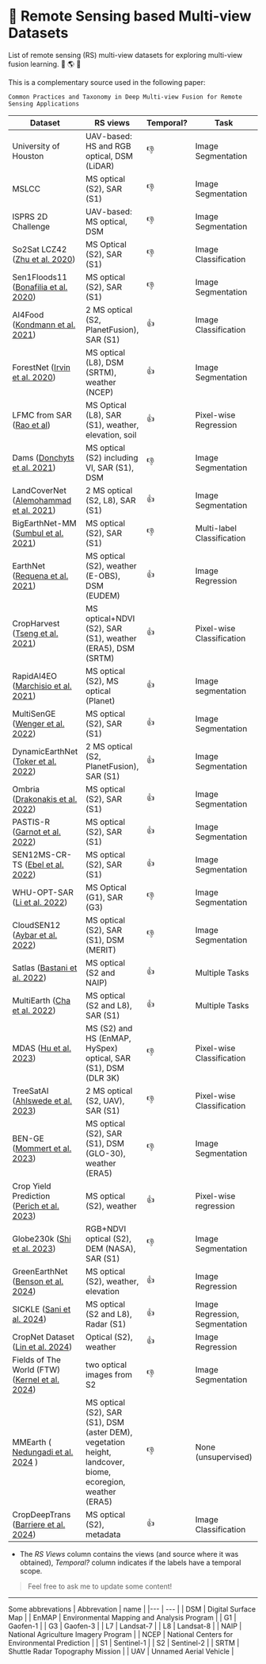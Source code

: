 # :satellite: Remote Sensing based Multi-view Datasets
List of remote sensing (RS) multi-view datasets for exploring multi-view fusion learning. :satellite: :earth_americas: :satellite:

This is a complementary source used in the following paper:  
```
Common Practices and Taxonomy in Deep Multi-view Fusion for Remote Sensing Applications
```

| Dataset | RS views | Temporal? | Task | Region | URL | Additional URL|
|---------|----------|-----------|------|--------|-----|---------------|
University of Houston | UAV-based: HS and RGB optical, DSM (LiDAR) | :-1: | Image Segmentation | USA | https://hyperspectral.ee.uh.edu/?page_id=1075 | .. |
MSLCC | MS optical (S2), SAR (S1) | :-1: | Image Segmentation | Germany | https://www.dlr.de/eoc/en/desktopdefault.aspx/tabid-12760/22294_read-51180 | ..|
ISPRS 2D Challenge  | UAV-based: MS optical, DSM |  :-1: | Image Segmentation | Germany | https://www.isprs.org/education/benchmarks/UrbanSemLab | .. |
So2Sat LCZ42 ([Zhu et al. 2020](https://doi.org/10.1109/MGRS.2020.2964708)) | MS Optical (S2), SAR (S1) | :-1: | Image Classification | Global | https://mediatum.ub.tum.de/1483140 | https://doi.org/10.14459/2018mp1483140 |
Sen1Floods11 ([Bonafilia et al. 2020](https://doi.org/10.1109/CVPRW50498.2020.00113)) | MS optical (S2), SAR (S1) | :-1: | Image Segmentation | Global | https://github.com/cloudtostreet/Sen1Floods11 | .. |
AI4Food ([Kondmann et al. 2021](https://openreview.net/forum?id=uUa4jNMLjrL)) | 2 MS optical (S2, PlanetFusion), SAR (S1) | :+1: | Image Classification | Germany | https://doi.org/10.34911/rdnt.z9y7vu | .. |
ForestNet ([Irvin et al. 2020](https://arxiv.org/abs/2011.05479)) | MS optical (L8), DSM (SRTM), weather (NCEP) | :+1: | Image Segmentation | Indonesia | https://stanfordmlgroup.github.io/projects/forestnet/ |.. |
LFMC from SAR ([Rao et al](https://doi.org/10.1016/j.rse.2020.111797)) | MS Optical (L8), SAR (S1), weather, elevation, soil | :+1: |  Pixel-wise Regression | USA | https://github.com/kkraoj/lfmc_from_sar | https://beta.source.coop/repositories/stanford/sar-moisture-conent/description/ |
Dams ([Donchyts et al. 2021](https://ui.adsabs.harvard.edu/abs/2021AGUFMGC43D..05D/abstract)) | MS optical (S2) including VI, SAR (S1), DSM | :-1: | Image Segmentation | Global | https://www.kaggle.com/datasets/gdonchyts/global-dams-from-space | .. |
LandCoverNet ([Alemohammad et al. 2021](https://doi.org/10.34911/rdnt.d2ce8i)) | 2 MS optical (S2, L8), SAR (S1) | :+1:  | Image Segmentation | Global | https://doi.org/10.34911/rdnt.d2ce8i | .. |
BigEarthNet-MM ([Sumbul et al. 2021](https://10.1109/MGRS.2021.3089174)) | MS optical (S2), SAR (S1) | :-1: | Multi-label Classification | Europe | https://bigearth.net/ | .. |
EarthNet ([Requena et al. 2021](https://doi.org/10.1109/CVPRW53098.2021.00124)) | MS optical (S2), weather (E-OBS), DSM (EUDEM) | :+1: | Image Regression | Europe | https://www.earthnet.tech/ | https://www.earthnet.tech/en21x/download/ |
CropHarvest ([Tseng et al. 2021](https://openreview.net/forum?id=JtjzUXPEaCu)) | MS optical+NDVI (S2), SAR (S1), weather (ERA5), DSM (SRTM) |  :+1: | Pixel-wise Classification | Global | https://github.com/nasaharvest/cropharvest | .. |
RapidAI4EO ([Marchisio et al. 2021](https://ieeexplore.ieee.org/abstract/document/9883198)) | MS optical (S2), MS optical (Planet) | :+1: | Image segmentation | Europe | https://rapidai4eo.radiant.earth/ | .. |
MultiSenGE ([Wenger et al. 2022](https://isprs-annals.copernicus.org/articles/V-3-2022/635/2022/)) | MS optical (S2), SAR (S1) | :+1: | Image Segmentation | France | https://zenodo.org/records/6375466 | .. |
DynamicEarthNet ([Toker et al. 2022](https://doi.org/10.1109/CVPR52688.2022.02048))| 2 MS optical (S2, PlanetFusion), SAR (S1) | :+1: | Image Segmentation | Global | https://mediatum.ub.tum.de/1483140 | https://doi.org/10.14459/2018mp1483140 |
Ombria ([Drakonakis et al. 2022](https://doi.org/10.1109/JSTARS.2022.3155559)) | MS optical (S2), SAR (S1) | :+1: | Image Segmentation | Global | https://github.com/geodrak/OMBRIA | .. |
PASTIS-R ([Garnot et al. 2022](https://doi.org/10.1016/j.isprsjprs.2022.03.012)) | MS optical (S2), SAR (S1) | :+1: | Image Segmentation | France | https://github.com/VSainteuf/pastis-benchmark | .. |
SEN12MS-CR-TS ([Ebel et al. 2022](https://doi.org/10.1109/TGRS.2022.3146246)) | MS optical (S2), SAR (S1) | :+1: | Image Segmentation | Global | https://patricktum.github.io/cloud_removal/ | https://patricktum.github.io/cloud_removal/sen12mscrts/ |
WHU-OPT-SAR ([Li et al. 2022](https://doi.org/10.1016/j.jag.2021.102638)) | MS Optical (G1), SAR (G3) | :-1: | Image Segmentation | China | https://github.com/AmberHen/WHU-OPT-SAR-dataset | .. |
CloudSEN12 ([Aybar et al. 2022](https://doi.org/10.1038/s41597-022-01878-2)) | MS optical (S2), SAR (S1), DSM (MERIT) | :-1: | Image Segmentation | Global | https://cloudsen12.github.io/ | .. |       
Satlas ([Bastani et al. 2022](https://arxiv.org/abs/2211.15660)) | MS optical (S2 and NAIP) | :+1: | Multiple Tasks | Global | https://github.com/allenai/satlas | .. |
MultiEarth  ([Cha et al. 2022](https://arxiv.org/abs/2306.04738)) | MS optical (S2 and L8), SAR (S1) | :+1: | Multiple Tasks | Global | https://sites.google.com/view/rainforest-challenge/multiearth-2023 | .. |
MDAS  ([Hu et al. 2023](https://doi.org/10.5194/essd-15-113-2023))| MS (S2) and HS (EnMAP, HySpex) optical, SAR (S1), DSM (DLR 3K) |  :-1: | Pixel-wise Classification |  Germany | https://mediatum.ub.tum.de/1657312 | https://doi.org/10.14459/2022mp1657312 |
TreeSatAI ([Ahlswede et al. 2023](https://doi.org/10.5194/essd-15-681-2023)) | 2 MS optical (S2, UAV), SAR (S1) | :-1: | Pixel-wise Classification | Germany | https://zenodo.org/record/6780578 | https://doi.org/10.5281/zenodo.6780578 |
BEN-GE ([Mommert et al. 2023](https://arxiv.org/abs/2307.01741)) | MS optical (S2), SAR (S1), DSM (GLO-30), weather (ERA5) | :-1: | Image Segmentation | Europe | https://github.com/HSG-AIML/ben-ge | .. |
Crop Yield Prediction ([Perich et al. 2023](https://doi.org/10.1016/j.fcr.2023.108824))| MS optical (S2), weather | :+1: | Pixel-wise regression | Switzerland | https://www.research-collection.ethz.ch/handle/20.500.11850/595228 | ..|
Globe230k ([Shi et al. 2023](https://spj.science.org/doi/10.34133/remotesensing.0078)) | RGB+NDVI optical (S2), DEM (NASA), SAR (S1) | :-1: | Image Segmentation | Global | https://zenodo.org/records/8429200 |
GreenEarthNet ([Benson et al. 2024](https://arxiv.org/abs/2303.16198)) | MS optical (S2), weather, elevation | :+1: | Image Regression | Europe | https://github.com/earthnet2021/earthnet-minicuber |
SICKLE ([Sani et al. 2024](https://ieeexplore.ieee.org/abstract/document/10376769)) | MS optical (S2 and L8), Radar (S1) | :+1: | Image Regression, Segmentation | India| https://sites.google.com/iiitd.ac.in/sickle/home |
CropNet Dataset ([Lin et al. 2024](https://ieeexplore.ieee.org/abstract/document/10376769)) | Optical (S2), weather | :+1: | Image Regression | USA |  https://huggingface.co/datasets/fudong03/Tiny-CropNet |
Fields of The World (FTW)  ([Kernel et al. 2024](https://arxiv.org/abs/2409.16252v1)) | two optical images from S2 | :-1: | Image Segmentation | Global | https://source.coop/repositories/kerner-lab/fields-of-the-world/description|
MMEarth ( [Nedungadi et al. 2024](http://arxiv.org/abs/2405.02771) ) | MS optical (S2), SAR (S1), DSM (aster DEM), vegetation height, landcover, biome, ecoregion, weather (ERA5) | :-1: | None (unsupervised) | Global | https://github.com/vishalned/MMEarth-data |
CropDeepTrans ([Barriere et al. 2024](https://www.sciencedirect.com/science/article/pii/S0034425724001214)) | MS optical (S2), metadata | :+1: | Image Classification | Netherlands and France | https://jeodpp.jrc.ec.europa.eu/ftp/jrc-opendata/DRLL/CropDeepTrans/ |



* The *RS Views* column contains the views (and source where it was obtained), *Temporal?* column indicates if the labels have a temporal scope. 

> Feel free to ask me to update some content! 

---

Some abbrevations
| Abbrevation | name |
|--- | --- |
| DSM | Digital Surface Map |
| EnMAP | Environmental Mapping and Analysis Program |
| G1 | Gaofen-1 |
| G3 | Gaofen-3 |
| L7 | Landsat-7 |
| L8 | Landsat-8 |
| NAIP | National Agriculture Imagery Program |
| NCEP | National Centers for Environmental Prediction |
| S1 | Sentinel-1 |
| S2 | Sentinel-2 |
| SRTM | Shuttle Radar Topography Mission | 
| UAV | Unnamed Aerial Vehicle |
